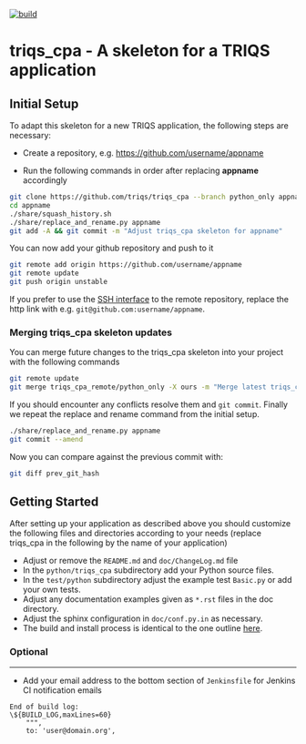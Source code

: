 [![build](https://github.com/TRIQS/triqs_cpa/workflows/build/badge.svg)](https://github.com/TRIQS/triqs_cpa/actions?query=workflow%3Abuild)

# triqs_cpa - A skeleton for a TRIQS application

Initial Setup
-------------

To adapt this skeleton for a new TRIQS application, the following steps are necessary:

* Create a repository, e.g. https://github.com/username/appname

* Run the following commands in order after replacing **appname** accordingly

```bash
git clone https://github.com/triqs/triqs_cpa --branch python_only appname
cd appname
./share/squash_history.sh
./share/replace_and_rename.py appname
git add -A && git commit -m "Adjust triqs_cpa skeleton for appname"
```

You can now add your github repository and push to it

```bash
git remote add origin https://github.com/username/appname
git remote update
git push origin unstable
```

If you prefer to use the [SSH interface](https://help.github.com/en/articles/connecting-to-github-with-ssh)
to the remote repository, replace the http link with e.g. `git@github.com:username/appname`.

### Merging triqs_cpa skeleton updates ###

You can merge future changes to the triqs_cpa skeleton into your project with the following commands

```bash
git remote update
git merge triqs_cpa_remote/python_only -X ours -m "Merge latest triqs_cpa skeleton changes"
```

If you should encounter any conflicts resolve them and `git commit`.
Finally we repeat the replace and rename command from the initial setup.

```bash
./share/replace_and_rename.py appname
git commit --amend
```

Now you can compare against the previous commit with: 
```bash
git diff prev_git_hash
````

Getting Started
---------------

After setting up your application as described above you should customize the following files and directories
according to your needs (replace triqs_cpa in the following by the name of your application)

* Adjust or remove the `README.md` and `doc/ChangeLog.md` file
* In the `python/triqs_cpa` subdirectory add your Python source files.
* In the `test/python` subdirectory adjust the example test `Basic.py` or add your own tests.
* Adjust any documentation examples given as `*.rst` files in the doc directory.
* Adjust the sphinx configuration in `doc/conf.py.in` as necessary.
* The build and install process is identical to the one outline [here](https://triqs.github.io/triqs_cpa/unstable/install.html).

### Optional ###
----------------

* Add your email address to the bottom section of `Jenkinsfile` for Jenkins CI notification emails
```
End of build log:
\${BUILD_LOG,maxLines=60}
    """,
    to: 'user@domain.org',
```
